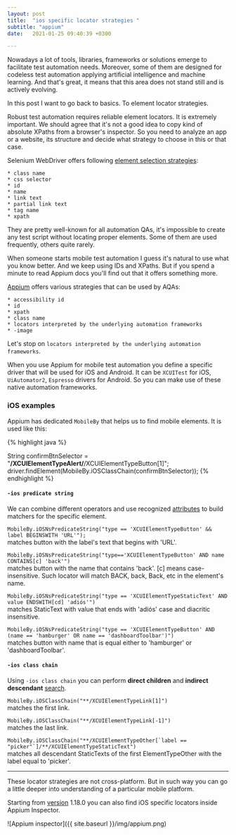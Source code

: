 ```yaml
---
layout: post
title:  "ios specific locator strategies "
subtitle: "appium"
date:   2021-01-25 09:40:39 +0300

---
```

Nowadays a lot of tools, libraries, frameworks or solutions emerge to facilitate test automation needs. 
Moreover, some of them are designed for codeless test automation applying artificial intelligence and machine learning.
And that's great, it means that this area does not stand still and is actively evolving.

In this post I want to go back to basics. To element locator strategies.

Robust test automation requires reliable element locators. It is extremely important. We should agree that it's not a good 
idea to copy kind of absolute XPaths from a browser's inspector. So you need to analyze an app or a website, its structure and 
decide what strategy to choose in this or that case.

Selenium WebDriver offers following [element selection strategies][element selection strategies]:

```
* class name	
* css selector
* id
* name
* link text
* partial link text
* tag name
* xpath
```

They are pretty well-known for all automation QAs, it's impossible to create any test script without locating proper elements. 
Some of them are used frequently, others quite rarely. 

When someone starts mobile test automation I guess it's natural to use what you know better. And we keep using IDs and XPaths.
But if you spend a minute to read Appium docs you'll find out that it offers something more.

[Appium][Appium] offers various strategies that can be used by AQAs:

```
* accessibility id
* id
* xpath
* class name
* locators interpreted by the underlying automation frameworks
* -image
```

Let's stop on ```locators interpreted by the underlying automation frameworks```.

When you use Appium for mobile test automation you define a specific driver that will be used for iOS and Android. 
It can be ```XCUITest``` for iOS, ```UiAutomator2```, ```Espresso``` drivers for Android. So you can make use of these 
native automation frameworks.

### iOS examples 

Appium has dedicated ```MobileBy``` that helps us to find mobile elements. It is used like this:

{% highlight java %}

String confirmBtnSelector = "**/XCUIElementTypeAlert/**/XCUIElementTypeButton[1]";
driver.findElement(MobileBy.iOSClassChain(confirmBtnSelector));
{% endhighlight %}  


#### ```-ios predicate string```

We can combine different operators and use recognized [attributes][attributes] to build matchers for the specific element.

```MobileBy.iOSNsPredicateString("type == 'XCUIElementTypeButton' && label BEGINSWITH 'URL'");```  
matches button with the label's text that begins with 'URL'.

```MobileBy.iOSNsPredicateString("type=='XCUIElementTypeButton' AND name CONTAINS[c] 'back'")```  
matches button with the name that contains 'back'. [c] means case-insensitive. Such locator will match BACK, back, Back, etc 
in the element's name.

```MobileBy.iOSNsPredicateString("type == 'XCUIElementTypeStaticText' AND value ENDSWITH[cd] 'adiós'")```  
matches StaticText with value that ends with 'adiós' case and diacritic insensitive.

```MobileBy.iOSNsPredicateString("type == 'XCUIElementTypeButton' AND (name == 'hamburger' OR name == 'dashboardToolbar')")```  
matches button with name that is equal either to 'hamburger' or 'dashboardToolbar'.


#### ```-ios class chain```

Using ```-ios class chain``` you can perform **direct children** and **indirect descendant** [search][search].

```MobileBy.iOSClassChain("**/XCUIElementTypeLink[1]")```  
matches the first link.

```MobileBy.iOSClassChain("**/XCUIElementTypeLink[-1]")```  
matches the last link.

```MobileBy.iOSClassChain("**/XCUIElementTypeOther[`label == "picker"`]/**/XCUIElementTypeStaticText")```  
matches all descendant StaticTexts of the first ElementTypeOther with the label equal to 'picker'.
___
These locator strategies are not cross-platform. But in such way you can go a little deeper into understanding of a particular mobile platform. 

Starting from [version][version] 1.18.0 you can also find iOS specific locators inside Appium Inspector.

![Appium inspector]({{ site.baseurl }}/img/appium.png)




[Appium]: https://appiumpro.com/editions/60-how-to-pick-the-right-locator-strategy
[element selection strategies]: https://www.selenium.dev/documentation/en/getting_started_with_webdriver/locating_elements/#element-selection-strategies
[attributes]: https://github.com/facebookarchive/WebDriverAgent/wiki/Predicate-Queries-Construction-Rules#available-attributes
[search]: https://github.com/facebookarchive/WebDriverAgent/wiki/Class-Chain-Queries-Construction-Rules
[version]: https://github.com/appium/appium-desktop/releases/tag/v1.18.0
